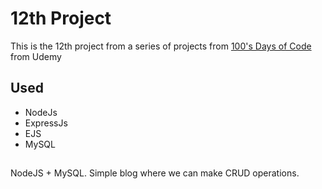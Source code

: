 # 12th Project

This is the 12th project from a series of projects from [100's Days of Code](https://www.udemy.com/course/100-days-of-code-web-development-bootcamp/) from Udemy

## Used

<ul>
<li>NodeJs</li>
<li>ExpressJs</li>
<li>EJS</li>
<li>MySQL</li>
</ul>

## 

NodeJS + MySQL. Simple blog where we can make CRUD operations.
